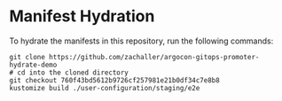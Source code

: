 # Manifest Hydration

To hydrate the manifests in this repository, run the following commands:

```shell
git clone https://github.com/zachaller/argocon-gitops-promoter-hydrate-demo
# cd into the cloned directory
git checkout 760f43bd5612b9726cf257981e21b0df34c7e8b8
kustomize build ./user-configuration/staging/e2e
```
